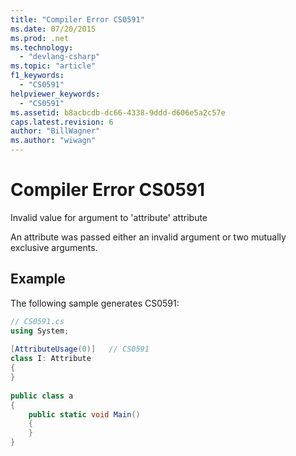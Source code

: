 ```yaml
---
title: "Compiler Error CS0591"
ms.date: 07/20/2015
ms.prod: .net
ms.technology: 
  - "devlang-csharp"
ms.topic: "article"
f1_keywords: 
  - "CS0591"
helpviewer_keywords: 
  - "CS0591"
ms.assetid: b8acbcdb-dc66-4338-9ddd-d606e5a2c57e
caps.latest.revision: 6
author: "BillWagner"
ms.author: "wiwagn"
---
```

# Compiler Error CS0591
Invalid value for argument to 'attribute' attribute  
  
 An attribute was passed either an invalid argument or two mutually exclusive arguments.  
  
## Example  
 The following sample generates CS0591:  
  
```csharp  
// CS0591.cs  
using System;  
  
[AttributeUsage(0)]   // CS0591  
class I: Attribute  
{  
}  
  
public class a  
{  
    public static void Main()  
    {  
    }  
}  
```
